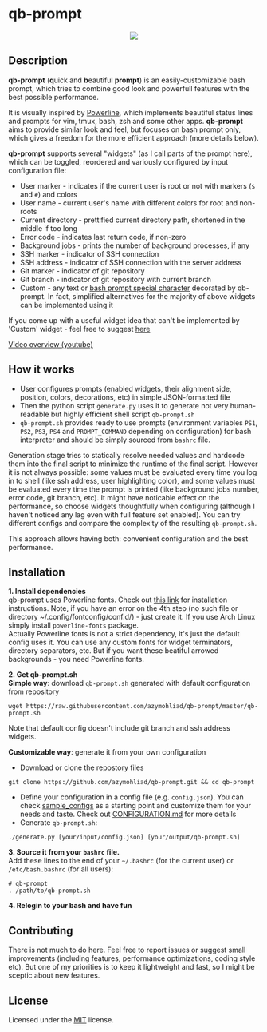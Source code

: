 # qb-prompt  

<p align="center">
  <img src="https://user-images.githubusercontent.com/4020369/38257464-d8592036-3792-11e8-8495-a5ba7204c7e2.png"/>
</p>

## Description

**qb-prompt** (**q**uick and **b**eautiful **prompt**) is an easily-customizable bash prompt, which tries to combine good look and powerfull features with the best possible performance.  

It is visually inspired by [Powerline](https://github.com/powerline/powerline), which implements beautiful status lines and prompts for vim, tmux, bash, zsh and some other apps. **qb-prompt** aims to provide similar look and feel, but focuses on bash prompt only, which gives a freedom for the more efficient approach (more details below).  

**qb-prompt** supports several "widgets" (as I call parts of the prompt here), which can be toggled, reordered and variously configured by input configuration file:
* User marker - indicates if the current user is root or not with markers (`$` and `#`) and colors
* User name - current user's name with different colors for root and non-roots
* Current directory - prettified current directory path, shortened in the middle if too long
* Error code - indicates last return code, if non-zero
* Background jobs - prints the number of background processes, if any
* SSH marker - indicator of SSH connection
* SSH address - indicator of SSH connection with the server address
* Git marker - indicator of git repository
* Git branch - indicator of git repository with current branch
* Custom - any text or [bash prompt special character](https://www.gnu.org/software/bash/manual/bashref.html#Controlling-the-Prompt) decorated by qb-prompt. In fact, simplified alternatives for the majority of above widgets can be implemented using it

If you come up with a useful widget idea that can't be implemented by 'Custom' widget - feel free to suggest [here](https://github.com/azymohliad/qb-prompt/issues/new) 

[Video overview (youtube)](https://www.youtube.com/watch?v=7FGvnQuVvH4)


## How it works
 
* User configures prompts (enabled widgets, their alignment side, position, colors, decorations, etc) in simple JSON-formatted file
* Then the python script `generate.py` uses it to generate not very human-readable but highly efficient shell script `qb-prompt.sh`
* `qb-prompt.sh` provides ready to use prompts (environment variables `PS1`, `PS2`, `PS3`, `PS4` and `PROMPT_COMMAND` depending on configuration) for bash interpreter and should be simply sourced from `bashrc` file.

Generation stage tries to statically resolve needed values and hardcode them into the final script to minimize the runtime of the final script. However it is not always possible: some values must be evaluated every time you log in to shell (like ssh address, user highlighting color), and some values must be evaluated every time the prompt is printed (like background jobs number, error code, git branch, etc). It might have noticable effect on the performance, so choose widgets thoughtfully when configuring (although I haven't noticed any lag even with full feature set enabled). You can try different configs and compare the complexity of the resulting `qb-prompt.sh`.  

This approach allows having both: convenient configuration and the best performance.


## Installation

**1. Install dependencies**  
qb-prompt uses Powerline fonts. Check out [this link](https://powerline.readthedocs.io/en/latest/installation/linux.html#fonts-installation) for installation instructions. Note, if you have an error on the 4th step (no such file or directory ~/.config/fontconfig/conf.d/) - just create it.
If you use Arch Linux simply install `powerline-fonts` package.  
Actually Powerline fonts is not a strict dependency, it's just the default config uses it. You can use any custom fonts for widget terminators, directory separators, etc. But if you want these beatiful arrowed backgrounds - you need Powerline fonts.

**2. Get qb-prompt.sh**  
**Simple way**: download `qb-prompt.sh` generated with default configuration from repository
```
wget https://raw.githubusercontent.com/azymohliad/qb-prompt/master/qb-prompt.sh
```
Note that default config doesn't include git branch and ssh address widgets.  

**Customizable way**: generate it from your own configuration
- Download or clone the repostory files
```
git clone https://github.com/azymohliad/qb-prompt.git && cd qb-prompt
```
- Define your configuration in a config file (e.g. `config.json`). You can check [sample_configs](https://github.com/azymohliad/qb-prompt/tree/master/sample_configs) as a starting point and customize them for your needs and taste. Check out [CONFIGURATION.md](https://github.com/azymohliad/qb-prompt/blob/master/CONFIGURATION.md) for more details
- Generate `qb-prompt.sh`:
```
./generate.py [your/input/config.json] [your/output/qb-prompt.sh]
```

**3. Source it from your `bashrc` file.**  
Add these lines to the end of your `~/.bashrc` (for the current user) or `/etc/bash.bashrc` (for all users):
```
# qb-prompt
. /path/to/qb-prompt.sh
```

**4. Relogin to your bash and have fun**


## Contributing

There is not much to do here. Feel free to report issues or suggest small improvements (including features, performance optimizations, coding style etc). But one of my priorities is to keep it lightweight and fast, so I might be sceptic about new features.


## License

Licensed under the [MIT](https://opensource.org/licenses/MIT) license.
